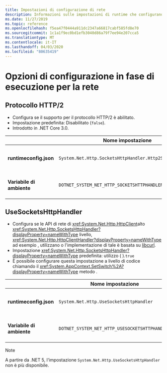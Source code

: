 ```yaml
---
title: Impostazioni di configurazione di rete
description: Informazioni sulle impostazioni di runtime che configurano la rete per le app .NET Core.Learn about run-time settings that configure networking for .NET Core apps.
ms.date: 11/27/2019
ms.topic: reference
ms.openlocfilehash: f5ea47f0444a911dc2347a66817cabf585fd8e70
ms.sourcegitcommit: 1c1a1f9ec0bd1efb3040d86a79f7ee94e207cca5
ms.translationtype: MT
ms.contentlocale: it-IT
ms.lasthandoff: 04/03/2020
ms.locfileid: "80635419"
---
```

# <a name="run-time-configuration-options-for-networking"></a>Opzioni di configurazione in fase di esecuzione per la rete

## <a name="http2-protocol"></a>Protocollo HTTP/2

- Configura se il supporto per il protocollo HTTP/2 è abilitato.
- Impostazione predefinita: Disabilitato (`false`).
- Introdotto in .NET Core 3.0.

| | Nome impostazione | Valori |
| - | - | - |
| **runtimeconfig.json** | `System.Net.Http.SocketsHttpHandler.Http2Support` | `false`- disabilitato<br/>`true`- abilitato |
| **Variabile di ambiente** | `DOTNET_SYSTEM_NET_HTTP_SOCKETSHTTPHANDLER_HTTP2SUPPORT` | `0`- disabilitato<br/>`1`- abilitato |

## <a name="usesocketshttphandler"></a>UseSocketsHttpHandler

- Configura se le API di rete di <xref:System.Net.Http.HttpClient>alto <xref:System.Net.Http.SocketsHttpHandler?displayProperty=nameWithType> livello, <xref:System.Net.Http.HttpClientHandler?displayProperty=nameWithType> ad esempio , utilizzano o l'implementazione di tale è basata su [libcurl](https://curl.haxx.se/libcurl/).
- Impostazione <xref:System.Net.Http.SocketsHttpHandler?displayProperty=nameWithType> predefinita: utilizzo ( ).`true`
- È possibile configurare questa impostazione a livello di codice chiamando il <xref:System.AppContext.SetSwitch%2A?displayProperty=nameWithType> metodo .

| | Nome impostazione | Valori |
| - | - | - |
| **runtimeconfig.json** | `System.Net.Http.UseSocketsHttpHandler` | `true`- consente l'uso di<xref:System.Net.Http.SocketsHttpHandler><br/>`false`- consente l'uso di<xref:System.Net.Http.HttpClientHandler> |
| **Variabile di ambiente** | `DOTNET_SYSTEM_NET_HTTP_USESOCKETSHTTPHANDLER` | `1`- consente l'uso di<xref:System.Net.Http.SocketsHttpHandler><br/>`0`- consente l'uso di<xref:System.Net.Http.HttpClientHandler> |

> [!NOTE]
> A partire da .NET 5, l'impostazione `System.Net.Http.UseSocketsHttpHandler` non è più disponibile.
